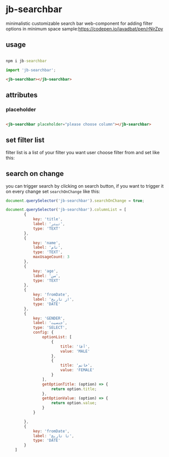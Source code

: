 
# jb-searchbar

minimalistic customizable search bar web-component for adding filter options in minimum space
sample:<https://codepen.io/javadbat/pen/rNjrZpy>

## usage

```cmd

npm i jb-searchbar

```

```js
import 'jb-searchbar';
```

```html
<jb-searchbar></jb-searchbar>
```

## attributes

### placeholder

```html

<jb-searchbar placeholder="please choose column"></jb-searchbar>

```

## set filter list

filter list is a list of your filter you want user choose filter from and set like this:

## search on change

you can trigger search by clicking on search button, if you want to trigger it on every change set `searchOnChange` like this:

```javascript
document.querySelector('jb-searchbar').searchOnChange = true;
```

```js
document.querySelector('jb-searchbar').columnList = [
        {
            key: 'title',
            label: 'تیتر',
            type: 'TEXT'
        },
        {
            key: 'name',
            label: 'نام',
            type: 'TEXT',
            maxUsageCount: 3
        },
        {
            key: 'age',
            label: 'سن',
            type: 'TEXT'
        },
        {
            key: 'fromDate',
            label: 'از تاریخ',
            type: 'DATE'
        },
        {
            key: 'GENDER',
            label: 'جنسیت',
            type: 'SELECT',
            config: {
                optionList: [
                    {
                        title: 'آقا',
                        value: 'MALE'
                    },
                    {
                        title: 'خانم',
                        value: 'FEMALE'
                    }
                ],
                getOptionTitle: (option) => {
                    return option.title;
                },
                getOptionValue: (option) => {
                    return option.value;
                }
            }

        },
        {
            key: 'fromDate',
            label: 'تا تاریخ',
            type: 'DATE'
        }
    ]
```
